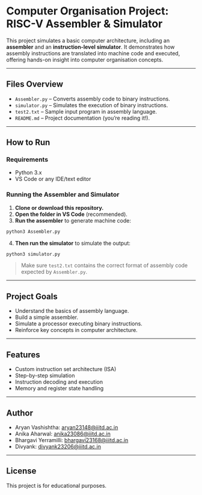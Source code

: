 # Computer Organisation Project: RISC-V Assembler & Simulator

This project simulates a basic computer architecture, including an **assembler** and an **instruction-level simulator**. It demonstrates how assembly instructions are translated into machine code and executed, offering hands-on insight into computer organisation concepts.

---

## Files Overview

- `Assembler.py` – Converts assembly code to binary instructions.
- `simulator.py` – Simulates the execution of binary instructions.
- `test2.txt` – Sample input program in assembly language.
- `README.md` – Project documentation (you’re reading it!).

---

## How to Run

### Requirements

- Python 3.x
- VS Code or any IDE/text editor

### Running the Assembler and Simulator

1. **Clone or download this repository.**
2. **Open the folder in VS Code** (recommended).
3. **Run the assembler** to generate machine code:

```bash
python3 Assembler.py
```

4. **Then run the simulator** to simulate the output:

```bash
python3 simulator.py
```

> Make sure `test2.txt` contains the correct format of assembly code expected by `Assembler.py`.

---

## Project Goals

- Understand the basics of assembly language.
- Build a simple assembler.
- Simulate a processor executing binary instructions.
- Reinforce key concepts in computer architecture.

---

## Features

- Custom instruction set architecture (ISA)
- Step-by-step simulation
- Instruction decoding and execution
- Memory and register state handling

---

## Author

- Aryan Vashishtha: aryan23148@iiitd.ac.in
- Anika Aharwal: anika23086@iiitd.ac.in
- Bhargavi Yerramilli: bhargavi23168@iiitd.ac.in
- Divyank: divyank23206@iiitd.ac.in

---

## License

This project is for educational purposes.
